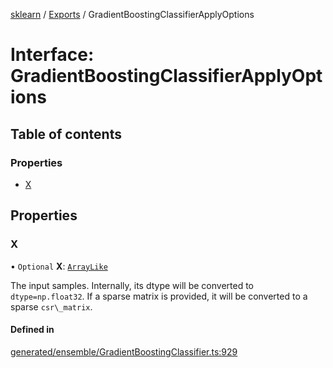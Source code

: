 [sklearn](../readme.md) / [Exports](../modules.md) / GradientBoostingClassifierApplyOptions

# Interface: GradientBoostingClassifierApplyOptions

## Table of contents

### Properties

- [X](GradientBoostingClassifierApplyOptions.md#x)

## Properties

### X

• `Optional` **X**: [`ArrayLike`](../modules.md#arraylike)

The input samples. Internally, its dtype will be converted to `dtype=np.float32`. If a sparse matrix is provided, it will be converted to a sparse `csr\_matrix`.

#### Defined in

[generated/ensemble/GradientBoostingClassifier.ts:929](https://github.com/transitive-bullshit/scikit-learn-ts/blob/367336a/packages/sklearn/src/generated/ensemble/GradientBoostingClassifier.ts#L929)

